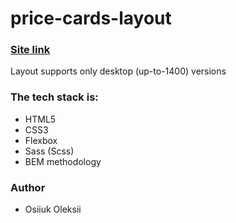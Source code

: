 # price-cards-layout



  ### [Site link](https://github.com/Alexey19800506/price-cards-layout)

Layout supports only desktop (up-to-1400) versions

### The tech stack is:

- HTML5
- CSS3
- Flexbox
- Sass (Scss)
- BEM methodology

### Author

 - Osiiuk Oleksii
